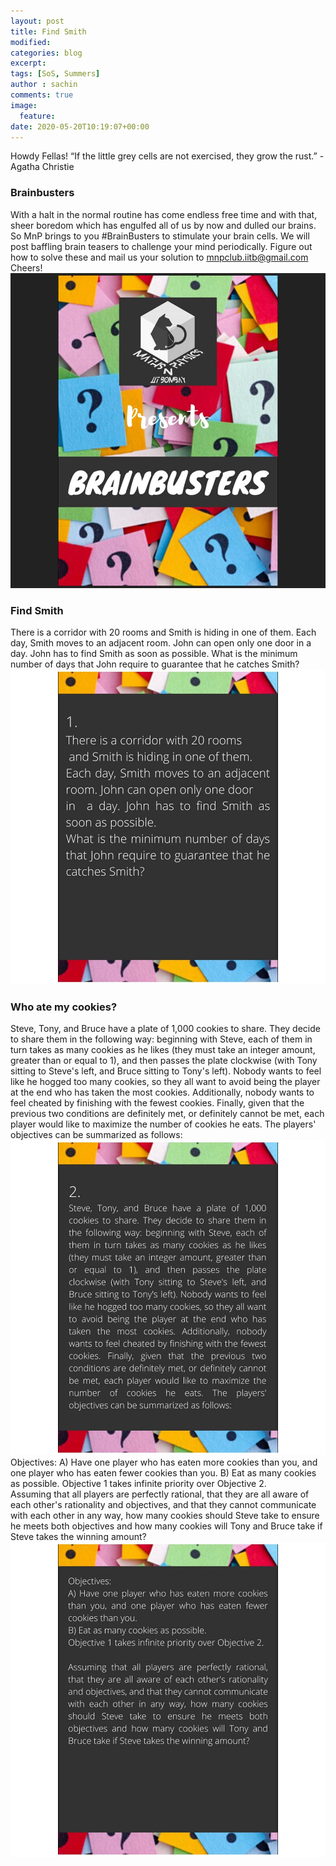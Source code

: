 ```yaml
---
layout: post
title: Find Smith
modified:
categories: blog
excerpt:
tags: [SoS, Summers]
author : sachin
comments: true
image:
  feature:
date: 2020-05-20T10:19:07+00:00
---
```


Howdy Fellas!
“If the little grey cells are not exercised, they grow the rust.”
-Agatha Christie

### Brainbusters
With a halt in the normal routine has come endless free time and with that, sheer boredom which has engulfed all of us by now and dulled our brains.
 So MnP brings to you #BrainBusters to stimulate your brain cells. We will post baffling brain teasers to challenge your mind periodically.
Figure out how to solve these and mail us your solution to mnpclub.iitb@gmail.com
Cheers!  
![Brainbusters](/images/brainbusters.jpg)

### Find Smith  
There is a corridor with 20 rooms
 and Smith is hiding in one of them. 
Each day, Smith moves to an adjacent room. John can open only one door
in  a day. John has to find Smith as soon as possible. 
What is the minimum number of days that John require to guarantee that he catches Smith?
![Image of Yaktocat](/images/findsmith1.jpg)

### Who ate my cookies?  
Steve, Tony, and Bruce have a plate of 1,000 cookies to share. They decide to share them in the following way: beginning with Steve, each of them in turn takes as many cookies as he likes (they must take an integer amount, greater than or equal to 1), and then passes the plate clockwise (with Tony sitting to Steve's left, and Bruce sitting to Tony's left). Nobody wants to feel like he hogged too many cookies, so they all want to avoid being the player at the end who has taken the most cookies. Additionally, nobody wants to feel cheated by finishing with the fewest cookies. Finally, given that the previous two conditions are definitely met, or definitely cannot be met, each player would like to maximize the number of cookies he eats. The players' objectives can be summarized as follows:
![Image of Yaktocat](/images/findsmith2.jpg)
Objectives:
A) Have one player who has eaten more cookies than you, and one player who has eaten fewer cookies than you.
B) Eat as many cookies as possible.
Objective 1 takes infinite priority over Objective 2.  
Assuming that all players are perfectly rational, that they are all aware of each other's rationality and objectives, and that they cannot communicate with each other in any way, how many cookies should Steve take to ensure he meets both objectives and how many cookies will Tony and Bruce take if Steve takes the winning amount?
![Image of Yaktocat](/images/findsmith3.jpg)
